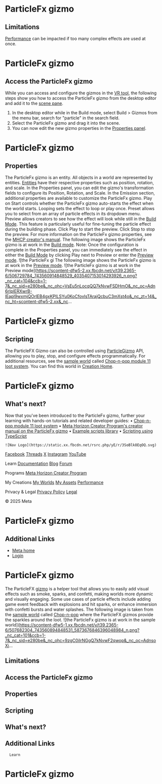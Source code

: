# ParticleFx gizmo

## Limitations

 [Performance](https://developers.meta.com/horizon-worlds/learn/documentation/performance-best-practices-and-tooling/performance-best-practices/cpu-and-typescript-optimization-best-practices) can be impacted if too many complex effects are used at once.  

# ParticleFx gizmo

## Access the ParticleFx gizmo

 While you can access and configure the gizmos in the [VR tool](https://developers.meta.com/horizon-worlds/learn/documentation/vr-creation/getting-started/create-a-new-world-in-horizon), the following steps show you how to access the ParticleFx gizmo from the
desktop editor and add it to the [scene pane](https://developers.meta.com/horizon-worlds/learn/documentation/desktop-editor/getting-started/user-interface/UI-panels-and-tabs#scene-pane).
1.  In the desktop editor while in the Build mode, select Build > Gizmos from the menu bar, search for "particle" in the search field.
2.  Select the ParticleFx gizmo and drag it into the scene.
3.  You can now edit the new gizmo properties in the [Properties panel](https://developers.meta.com/horizon-worlds/learn/documentation/desktop-editor/getting-started/user-interface/UI-panels-and-tabs#properties-pane).

# ParticleFx gizmo

## Properties

 The ParticleFx gizmo is an entity. All objects in a world are represented by
entities. [Entities](https://developers.meta.com/horizon-worlds/reference/2.0.0/core_entity) have their respective properties such as position, rotation, and scale. In the Properties panel, you can edit the gizmo's transformation fields to configure its Position, Rotation, and Scale. In the Emission section, additional properties are available to customize the ParticleFx gizmo. Play on Start controls whether the ParticleFx gizmo auto-starts the effect when the world
starts. Looping sets the effect to loop or play once. Preset allows you to select from an array of particle effects in its dropdown menu. Preview allows creators to see how the effect will look while still in the [Build Mode](https://developers.meta.com/horizon-worlds/learn/documentation/desktop-editor/getting-started/user-interface/operational-modes). This feature is particularly useful for fine-tuning the particle effect during
the building phase. Click Play to start the preview. Click Stop to stop the preview. For more information on the ParticleFx gizmo properties, see the [MHCP creator's manual](https://github.com/MHCPCreators/horizonCreatorManual/blob/main/HorizonTechnicalDoc.md#particlefx-gizmo). The following image shows the ParticleFx gizmo is at work in the [Build mode](https://developers.meta.com/horizon-worlds/learn/documentation/desktop-editor/getting-started/user-interface/operational-modes). Note: Once the configuration is complete in the Properties panel, you can immediately see the effect in either the [Build Mode](https://developers.meta.com/horizon-worlds/learn/documentation/desktop-editor/getting-started/user-interface/operational-modes) by clicking Play next to Preview or enter the [Preview mode](https://developers.meta.com/horizon-worlds/learn/documentation/desktop-editor/getting-started/preview-mode). ![the ParticleFx gi
 The following image shows the ParticleFx gizmo is at work in the [Preview mode](https://developers.meta.com/horizon-worlds/learn/documentation/desktop-editor/getting-started/preview-mode). ![the ParticleFx gizmo is at work in the Preview mode](https://scontent-dfw5-2.xx.fbcdn.net/v/t39.2365-6/506729784_743560914848529_4035407153014293926_n.png?_nc_cat=104&ccb=1-7&_nc_sid=e280be&_nc_ohc=VsEu5nLocqQQ7kNvwFSDHmO&_nc_oc=Adn6rIplERXwrB-lEapl9wxmjQOrlEB4gxKPILSYu0KoCfovlsTArajQcbuC3mXst4o&_nc_zt=14&_nc_ht=scontent-dfw5-2.xx&_nc...

# ParticleFx gizmo

## Scripting

 The ParticleFX Gizmo can also be controlled using [ParticleGizmo](https://developers.meta.com/horizon-worlds/reference/2.0.0/core_particlegizmo) API, allowing you to play, stop, and configure effects programmatically. For
additional resources, see the [sample world](https://developers.meta.com/horizon-worlds/learn/documentation/tutorial-worlds/getting-started-with-tutorials/tutorial-prerequisites) called [Chop-n-pop module 11 loot system](https://developers.meta.com/horizon-worlds/learn/documentation/tutorial-worlds/chop-n-pop-sample-world/module-11-loot-system). You can find this world in [Creation Home](https://developers.meta.com/horizon-worlds/learn/documentation/desktop-editor/getting-started/creating-a-new-world).  

# ParticleFx gizmo

## What's next?

 Now that you've been introduced to the ParticleFx gizmo, further your learning
with hands-on tutorials and related developer guides:
• [Chop-n-pop module 11 loot system](https://developers.meta.com/horizon-worlds/learn/documentation/tutorial-worlds/chop-n-pop-sample-world/module-11-loot-system)
• [Meta Horizon Creator Program's creator manual on the ParticleFx gizmo](https://github.com/MHCPCreators/horizonCreatorManual/blob/main/HorizonTechnicalDoc.md#particlefx-gizmo)
• [Example scripts library](https://developers.meta.com/horizon-worlds/learn/documentation/typescript/api-references-and-examples/example-scripts-library#particlefx-gizmo-example-script)
• [Scripting using TypeScript](https://developers.meta.com/horizon-worlds/learn/documentation/typescript/typescript)

    ![Nav Logo](https://static.xx.fbcdn.net/rsrc.php/yE/r/3SoBlk8EqOQ.svg)


[Facebook](https://www.facebook.com/MetaHorizon/)
[Threads](https://www.threads.com/@metahorizon)
[X](https://x.com/MetaHorizon/)
[Instagram](https://www.instagram.com/metahorizon/)
[YouTube](https://www.youtube.com/@MetaQuestVR)

 Learn
[Documentation](https://developers.meta.com/horizon-worlds/learn/documentation/)
[Blog](https://developers.meta.com/horizon/blog/)
[Forum](https://communityforums.atmeta.com/t5/Creator-Forum/ct-p/Meta_Horizon_Creator_Forums)

 Programs
[Meta Horizon Creator Program](https://developers.meta.com/horizon-worlds/programs/)

 My Creations
[My Worlds](https://horizon.meta.com/creator/worlds_all/?utm_source=horizon_worlds_creator)
[My Assets](https://horizon.meta.com/creator/assets/?utm_source=horizon_worlds_creator)
[Performance](https://horizon.meta.com/creator/performance/traces/?utm_source=horizon_worlds_creator)

 Privacy & Legal
[Privacy Policy](https://www.meta.com/legal/privacy-policy/)
[Legal](https://www.meta.com/legal/supplemental-terms-of-service/)

 © 2025 Meta

# ParticleFx gizmo

## Additional Links
- [Meta home](https://developers.meta.com/horizon-worlds/)
- [Login](https://developers.meta.com/login/?redirect_uri=https%3A%2F%2Fdevelopers.meta.com%2Fhorizon-worlds%2Flearn%2Fdocumentation%2Fcode-blocks-and-gizmos%2Fparticlefx-gizmo%2F)

# ParticleFx gizmo

 The ParticleFX [gizmo](https://developers.meta.com/horizon-worlds/learn/documentation/code-blocks-and-gizmos/about-gizmos) is a helper tool that allows you to easily add visual effects such as smoke,
sparks, and confetti, making worlds more dynamic and visually engaging. Some use
cases of particle effects include adding game event feedback with explosions and
hit sparks, or enhance immersion with confetti bursts and water splashes. The following image is taken from the [sample world](https://developers.meta.com/horizon-worlds/learn/documentation/tutorial-worlds/getting-started-with-tutorials/tutorial-prerequisites) called [Chop-n-pop](https://developers.meta.com/horizon-worlds/learn/documentation/tutorial-worlds/chop-n-pop-sample-world/module-1-setup) where the ParticleFX gizmos provide the sparkles around the loot. ![the ParticleFx gizmo is at work in the sample world](https://scontent-dfw5-1.xx.fbcdn.net/v/t39.2365-6/507682304_743560894848531_5873676846396048984_n.png?_nc_cat=101&ccb=1-7&_nc_sid=e280be&_nc_ohc=9zgC0ilrNGgQ7kNvwF2qwop&_nc_oc=AdnsoXi...

## Limitations

## Access the ParticleFx gizmo

## Properties

## Scripting

## What's next?

## Additional Links

      Learn
# ParticleFx gizmo
